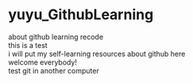 # yuyu_GithubLearning
about github learning recode
<br>this is a test
<br>i will put my self-learning resources about github here
<br>welcome everybody!
<br>test git in another computer